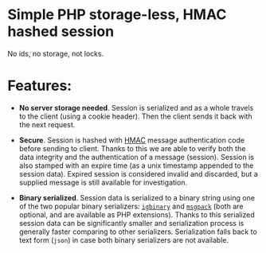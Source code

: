# Simple PHP storage-less, HMAC hashed session

No ids, no storage, not locks.

# Features:
 - **No server storage needed**. Session is serialized and as a whole travels to the client (using a cookie header).
   Then the client sends it back with the next request.

 - **Secure**. Session is hashed with [HMAC](https://en.wikipedia.org/wiki/HMAC) message authentication code before
   sending to client. Thanks to this we are able to verify both the data integrity and the authentication of a message (session).
   Session is also stamped with an expire time (as a unix timestamp appended to the session data). Expired session
   is considered invalid and discarded, but a supplied message is still available for investigation.

 - **Binary serialized**. Session data is serialized to a binary string using one of the two popular binary serializers:
   [`igbinary`](https://github.com/igbinary/igbinary) and [`msgpack`](https://github.com/msgpack/msgpack-php)
   (both are optional, and are available as PHP extensions). Thanks to this serialized session data can be significantly
   smaller and serialization process is generally faster comparing to other serializers.
   Serialization falls back to text form (`json`) in case both binary serializers are not available.
